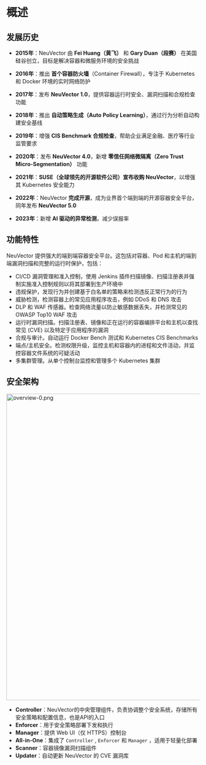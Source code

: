 # 概述



## 发展历史



- **2015年**：NeuVector 由 **Fei Huang（黄飞）** 和 **Gary Duan（段赛）** 在美国硅谷创立，目标是解决容器和微服务环境的安全挑战
- **2016年**：推出 **首个容器防火墙**（Container Firewall），专注于 Kubernetes 和 Docker 环境的实时网络防护
- **2017年**：发布 **NeuVector 1.0**，提供容器运行时安全、漏洞扫描和合规检查功能

- **2018年**：推出 **自动策略生成（Auto Policy Learning）**，通过行为分析自动构建安全基线
- **2019年**：增强 **CIS Benchmark 合规检查**，帮助企业满足金融、医疗等行业监管要求
- **2020年**：发布 **NeuVector 4.0**，新增 **零信任网络微隔离（Zero Trust Micro-Segmentation）** 功能
- **2021年**：**SUSE（全球领先的开源软件公司）宣布收购 NeuVector**，以增强其 Kubernetes 安全能力
- **2022年**：NeuVector **完成开源**，成为业界首个端到端的开源容器安全平台，同年发布 **NeuVector 5.0**
- **2023年**：新增 **AI 驱动的异常检测**，减少误报率



## 功能特性

NeuVector 提供强大的端到端容器安全平台。这包括对容器、Pod 和主机的端到端漏洞扫描和完整的运行时保护，包括：

- CI/CD 漏洞管理和准入控制，使用 Jenkins 插件扫描镜像、扫描注册表并强制实施准入控制规则以将其部署到生产环境中
- 违规保护，发现行为并创建基于白名单的策略来检测违反正常行为的行为
- 威胁检测，检测容器上的常见应用程序攻击，例如 DDoS 和 DNS 攻击
- DLP 和 WAF 传感器。检查网络流量以防止敏感数据丢失，并检测常见的 OWASP Top10 WAF 攻击
- 运行时漏洞扫描。扫描注册表、镜像和正在运行的容器编排平台和主机以查找常见 (CVE) 以及特定于应用程序的漏洞
- 合规与审计。自动运行 Docker Bench 测试和 Kubernetes CIS Benchmarks
- 端点/主机安全。检测权限升级，监控主机和容器内的进程和文件活动，并监控容器文件系统的可疑活动
- 多集群管理。从单个控制台监控和管理多个 Kubernetes 集群



## 安全架构

<img src="overview-0.png"  width="800" alt="overview-0.png"/>

- **Controller**：NeuVector的中央管理组件，负责协调整个安全系统，存储所有安全策略和配置信息，也是API的入口
- **Enforcer**：用于安全策略部署下发和执行
- **Manager**：提供 Web UI（仅 HTTPS）控制台
- **All-in-One**：集成了 `Controller` , `Enforcer` 和 `Manager` ，适用于轻量化部署
- **Scanner**：容器镜像漏洞扫描组件
- **Updater**：自动更新 NeuVector 的 CVE 漏洞库